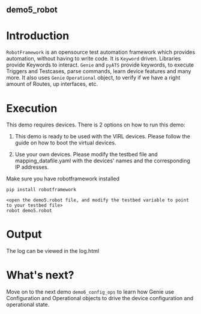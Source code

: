 ## demo5_robot

# Introduction

`RobotFramework` is an opensource test automation framework which provides automation,
without having to write code. It is `Keyword` driven. Libraries provide
Keywords to interact. `Genie` and `pyATS` provide keywords, to execute
Triggers and Testcases, parse commands, learn device features and many more.  It also uses
`Genie` `Operational` object, to verify if we have a right amount of Routes, up
interfaces, etc. 

# Execution

This demo requires devices. There is 2 options on how to run this demo:

1) This demo is ready to be used with the VIRL devices. Please follow the guide
   <here> on how to boot the virtual devices.

2) Use your own devices. Please modify the testbed file and mapping_datafile.yaml
   with the devices' names and the corresponding IP addresses.

Make sure you have robotframework installed

```
pip install robotframework
```

```
<open the demo5.robot file, and modify the testbed variable to point to your testbed file>
robot demo5.robot
```

# Output

The log can be viewed in the log.html

# What's next?

Move on to the next demo `demo6_config_ops` to learn how Genie use
Configuration and Operational objects to drive the device configuration and
operational state.

